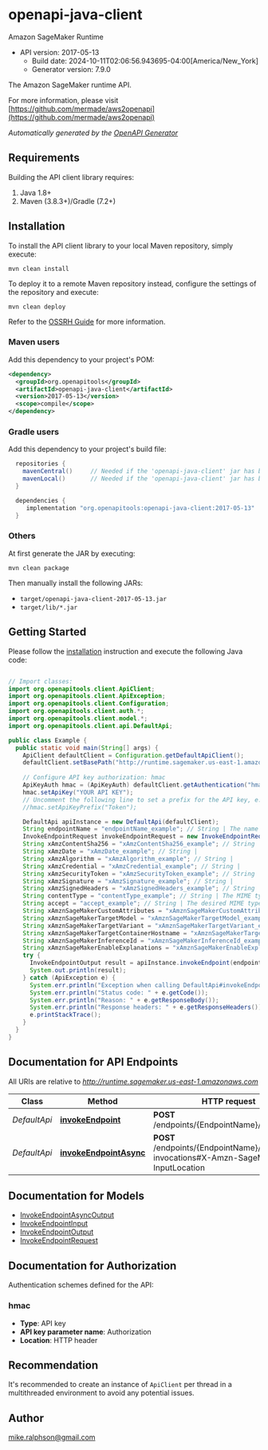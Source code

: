 # openapi-java-client

Amazon SageMaker Runtime
- API version: 2017-05-13
  - Build date: 2024-10-11T02:06:56.943695-04:00[America/New_York]
  - Generator version: 7.9.0

 The Amazon SageMaker runtime API. 

  For more information, please visit [https://github.com/mermade/aws2openapi](https://github.com/mermade/aws2openapi)

*Automatically generated by the [OpenAPI Generator](https://openapi-generator.tech)*


## Requirements

Building the API client library requires:
1. Java 1.8+
2. Maven (3.8.3+)/Gradle (7.2+)

## Installation

To install the API client library to your local Maven repository, simply execute:

```shell
mvn clean install
```

To deploy it to a remote Maven repository instead, configure the settings of the repository and execute:

```shell
mvn clean deploy
```

Refer to the [OSSRH Guide](http://central.sonatype.org/pages/ossrh-guide.html) for more information.

### Maven users

Add this dependency to your project's POM:

```xml
<dependency>
  <groupId>org.openapitools</groupId>
  <artifactId>openapi-java-client</artifactId>
  <version>2017-05-13</version>
  <scope>compile</scope>
</dependency>
```

### Gradle users

Add this dependency to your project's build file:

```groovy
  repositories {
    mavenCentral()     // Needed if the 'openapi-java-client' jar has been published to maven central.
    mavenLocal()       // Needed if the 'openapi-java-client' jar has been published to the local maven repo.
  }

  dependencies {
     implementation "org.openapitools:openapi-java-client:2017-05-13"
  }
```

### Others

At first generate the JAR by executing:

```shell
mvn clean package
```

Then manually install the following JARs:

* `target/openapi-java-client-2017-05-13.jar`
* `target/lib/*.jar`

## Getting Started

Please follow the [installation](#installation) instruction and execute the following Java code:

```java

// Import classes:
import org.openapitools.client.ApiClient;
import org.openapitools.client.ApiException;
import org.openapitools.client.Configuration;
import org.openapitools.client.auth.*;
import org.openapitools.client.model.*;
import org.openapitools.client.api.DefaultApi;

public class Example {
  public static void main(String[] args) {
    ApiClient defaultClient = Configuration.getDefaultApiClient();
    defaultClient.setBasePath("http://runtime.sagemaker.us-east-1.amazonaws.com");
    
    // Configure API key authorization: hmac
    ApiKeyAuth hmac = (ApiKeyAuth) defaultClient.getAuthentication("hmac");
    hmac.setApiKey("YOUR API KEY");
    // Uncomment the following line to set a prefix for the API key, e.g. "Token" (defaults to null)
    //hmac.setApiKeyPrefix("Token");

    DefaultApi apiInstance = new DefaultApi(defaultClient);
    String endpointName = "endpointName_example"; // String | The name of the endpoint that you specified when you created the endpoint using the <a href=\"https://docs.aws.amazon.com/sagemaker/latest/dg/API_CreateEndpoint.html\">CreateEndpoint</a> API. 
    InvokeEndpointRequest invokeEndpointRequest = new InvokeEndpointRequest(); // InvokeEndpointRequest | 
    String xAmzContentSha256 = "xAmzContentSha256_example"; // String | 
    String xAmzDate = "xAmzDate_example"; // String | 
    String xAmzAlgorithm = "xAmzAlgorithm_example"; // String | 
    String xAmzCredential = "xAmzCredential_example"; // String | 
    String xAmzSecurityToken = "xAmzSecurityToken_example"; // String | 
    String xAmzSignature = "xAmzSignature_example"; // String | 
    String xAmzSignedHeaders = "xAmzSignedHeaders_example"; // String | 
    String contentType = "contentType_example"; // String | The MIME type of the input data in the request body.
    String accept = "accept_example"; // String | The desired MIME type of the inference in the response.
    String xAmznSageMakerCustomAttributes = "xAmznSageMakerCustomAttributes_example"; // String | <p>Provides additional information about a request for an inference submitted to a model hosted at an Amazon SageMaker endpoint. The information is an opaque value that is forwarded verbatim. You could use this value, for example, to provide an ID that you can use to track a request or to provide other metadata that a service endpoint was programmed to process. The value must consist of no more than 1024 visible US-ASCII characters as specified in <a href=\"https://tools.ietf.org/html/rfc7230#section-3.2.6\">Section 3.3.6. Field Value Components</a> of the Hypertext Transfer Protocol (HTTP/1.1). </p> <p>The code in your model is responsible for setting or updating any custom attributes in the response. If your code does not set this value in the response, an empty value is returned. For example, if a custom attribute represents the trace ID, your model can prepend the custom attribute with <code>Trace ID:</code> in your post-processing function.</p> <p>This feature is currently supported in the Amazon Web Services SDKs but not in the Amazon SageMaker Python SDK.</p>
    String xAmznSageMakerTargetModel = "xAmznSageMakerTargetModel_example"; // String | The model to request for inference when invoking a multi-model endpoint.
    String xAmznSageMakerTargetVariant = "xAmznSageMakerTargetVariant_example"; // String | <p>Specify the production variant to send the inference request to when invoking an endpoint that is running two or more variants. Note that this parameter overrides the default behavior for the endpoint, which is to distribute the invocation traffic based on the variant weights.</p> <p>For information about how to use variant targeting to perform a/b testing, see <a href=\"https://docs.aws.amazon.com/sagemaker/latest/dg/model-ab-testing.html\">Test models in production</a> </p>
    String xAmznSageMakerTargetContainerHostname = "xAmznSageMakerTargetContainerHostname_example"; // String | If the endpoint hosts multiple containers and is configured to use direct invocation, this parameter specifies the host name of the container to invoke.
    String xAmznSageMakerInferenceId = "xAmznSageMakerInferenceId_example"; // String | If you provide a value, it is added to the captured data when you enable data capture on the endpoint. For information about data capture, see <a href=\"https://docs.aws.amazon.com/sagemaker/latest/dg/model-monitor-data-capture.html\">Capture Data</a>.
    String xAmznSageMakerEnableExplanations = "xAmznSageMakerEnableExplanations_example"; // String | An optional JMESPath expression used to override the <code>EnableExplanations</code> parameter of the <code>ClarifyExplainerConfig</code> API. See the <a href=\"https://docs.aws.amazon.com/sagemaker/latest/dg/clarify-online-explainability-create-endpoint.html#clarify-online-explainability-create-endpoint-enable\">EnableExplanations</a> section in the developer guide for more information. 
    try {
      InvokeEndpointOutput result = apiInstance.invokeEndpoint(endpointName, invokeEndpointRequest, xAmzContentSha256, xAmzDate, xAmzAlgorithm, xAmzCredential, xAmzSecurityToken, xAmzSignature, xAmzSignedHeaders, contentType, accept, xAmznSageMakerCustomAttributes, xAmznSageMakerTargetModel, xAmznSageMakerTargetVariant, xAmznSageMakerTargetContainerHostname, xAmznSageMakerInferenceId, xAmznSageMakerEnableExplanations);
      System.out.println(result);
    } catch (ApiException e) {
      System.err.println("Exception when calling DefaultApi#invokeEndpoint");
      System.err.println("Status code: " + e.getCode());
      System.err.println("Reason: " + e.getResponseBody());
      System.err.println("Response headers: " + e.getResponseHeaders());
      e.printStackTrace();
    }
  }
}

```

## Documentation for API Endpoints

All URIs are relative to *http://runtime.sagemaker.us-east-1.amazonaws.com*

Class | Method | HTTP request | Description
------------ | ------------- | ------------- | -------------
*DefaultApi* | [**invokeEndpoint**](docs/DefaultApi.md#invokeEndpoint) | **POST** /endpoints/{EndpointName}/invocations | 
*DefaultApi* | [**invokeEndpointAsync**](docs/DefaultApi.md#invokeEndpointAsync) | **POST** /endpoints/{EndpointName}/async-invocations#X-Amzn-SageMaker-InputLocation | 


## Documentation for Models

 - [InvokeEndpointAsyncOutput](docs/InvokeEndpointAsyncOutput.md)
 - [InvokeEndpointInput](docs/InvokeEndpointInput.md)
 - [InvokeEndpointOutput](docs/InvokeEndpointOutput.md)
 - [InvokeEndpointRequest](docs/InvokeEndpointRequest.md)


<a id="documentation-for-authorization"></a>
## Documentation for Authorization


Authentication schemes defined for the API:
<a id="hmac"></a>
### hmac

- **Type**: API key
- **API key parameter name**: Authorization
- **Location**: HTTP header


## Recommendation

It's recommended to create an instance of `ApiClient` per thread in a multithreaded environment to avoid any potential issues.

## Author

mike.ralphson@gmail.com

